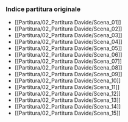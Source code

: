 ### Indice partitura originale

- [[Partitura/02_Partitura Davide/Scena_01]]
- [[Partitura/02_Partitura Davide/Scena_02]]
- [[Partitura/02_Partitura Davide/Scena_03]]
- [[Partitura/02_Partitura Davide/Scena_04]]
- [[Partitura/02_Partitura Davide/Scena_05]]
- [[Partitura/02_Partitura Davide/Scena_06]]
- [[Partitura/02_Partitura Davide/Scena_07]]
- [[Partitura/02_Partitura Davide/Scena_08]]
- [[Partitura/02_Partitura Davide/Scena_09]]
- [[Partitura/02_Partitura Davide/Scena_10]]
- [[Partitura/02_Partitura Davide/Scena_11]]
- [[Partitura/02_Partitura Davide/Scena_12]]
- [[Partitura/02_Partitura Davide/Scena_13]]
- [[Partitura/02_Partitura Davide/Scena_14]]
- [[Partitura/02_Partitura Davide/Scena_15]]